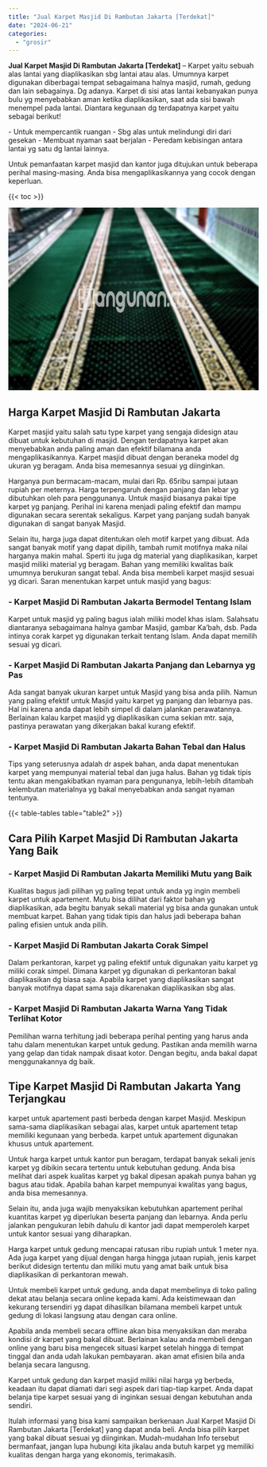 ```yaml
---
title: "Jual Karpet Masjid Di Rambutan Jakarta [Terdekat]"
date: "2024-06-21"
categories: 
  - "grosir"
---
```


**Jual Karpet Masjid Di Rambutan Jakarta \[Terdekat\]** – Karpet yaitu sebuah alas lantai yang diaplikasikan sbg lantai atau alas. Umumnya karpet digunakan diberbagai tempat sebagaimana halnya masjid, rumah, gedung dan lain sebagainya. Dg adanya. Karpet di sisi atas lantai kebanyakan punya bulu yg menyebabkan aman ketika diaplikasikan, saat ada sisi bawah menempel pada lantai. Diantara kegunaan dg terdapatnya karpet yaitu sebagai berikut!

\- Untuk mempercantik ruangan - Sbg alas untuk melindungi diri dari gesekan - Membuat nyaman saat berjalan - Peredam kebisingan antara lantai yg satu dg lantai lainnya.

Untuk pemanfaatan karpet masjid dan kantor juga ditujukan untuk beberapa perihal masing-masing. Anda bisa mengaplikasikannya yang cocok dengan keperluan.

{{< toc >}}

![Jual Karpet Masjid Di Rambutan Jakarta [Terdekat]](/images/grosir-karpet-murah-54.png)

## Harga Karpet Masjid Di Rambutan Jakarta

Karpet masjid yaitu salah satu type karpet yang sengaja didesign atau dibuat untuk kebutuhan di masjid. Dengan terdapatnya karpet akan menyebabkan anda paling aman dan efektif bilamana anda mengaplikasikannya. Karpet masjid dibuat dengan beraneka model dg ukuran yg beragam. Anda bisa memesannya sesuai yg diinginkan.

Harganya pun bermacam-macam, mulai dari Rp. 65ribu sampai jutaan rupiah per meternya. Harga terpengaruh dengan panjang dan lebar yg dibutuhkan oleh para penggunanya. Untuk masjid biasanya pakai tipe karpet yg panjang. Perihal ini karena menjadi paling efektif dan mampu digunakan secara serentak sekaligus. Karpet yang panjang sudah banyak digunakan di sangat banyak Masjid.

Selain itu, harga juga dapat ditentukan oleh motif karpet yang dibuat. Ada sangat banyak motif yang dapat dipilih, tambah rumit motifnya maka nilai harganya makin mahal. Sperti itu juga dg material yang diaplikasikan, karpet masjid miliki material yg beragam. Bahan yang memiliki kwalitas baik umumnya berukuran sangat tebal. Anda bisa membeli karpet masjid sesuai yg dicari. Saran menentukan karpet untuk masjid yang bagus:

### \- Karpet Masjid Di Rambutan Jakarta Bermodel Tentang Islam

Karpet untuk masjid yg paling bagus ialah miliki model khas islam. Salahsatu diantaranya sebagaimana halnya gambar Masjid, gambar Ka’bah, dsb. Pada intinya corak karpet yg digunakan terkait tentang Islam. Anda dapat memilih sesuai yg dicari.

### \- Karpet Masjid Di Rambutan Jakarta Panjang dan Lebarnya yg Pas

Ada sangat banyak ukuran karpet untuk Masjid yang bisa anda pilih. Namun yang paling efektif untuk Masjid yaitu karpet yg panjang dan lebarnya pas. Hal ini karena anda dapat lebih simpel di dalam jalankan perawatannya. Berlainan kalau karpet masjid yg diaplikasikan cuma sekian mtr. saja, pastinya perawatan yang dikerjakan bakal kurang efektif.

### \- Karpet Masjid Di Rambutan Jakarta Bahan Tebal dan Halus

Tips yang seterusnya adalah dr aspek bahan, anda dapat menentukan karpet yang mempunyai material tebal dan juga halus. Bahan yg tidak tipis tentu akan mengakibatkan nyaman para pengunanya, lebih-lebih ditambah kelembutan materialnya yg bakal menyebabkan anda sangat nyaman tentunya.

{{< table-tables table="table2" >}}

## Cara Pilih Karpet Masjid Di Rambutan Jakarta Yang Baik

### \- Karpet Masjid Di Rambutan Jakarta Memiliki Mutu yang Baik

Kualitas bagus jadi pilihan yg paling tepat untuk anda yg ingin membeli karpet untuk apartement. Mutu bisa dilihat dari faktor bahan yg diaplikasikan, ada begitu banyak sekali material yg bisa anda gunakan untuk membuat karpet. Bahan yang tidak tipis dan halus jadi beberapa bahan paling efisien untuk anda pilih.

### \- Karpet Masjid Di Rambutan Jakarta Corak Simpel

Dalam perkantoran, karpet yg paling efektif untuk digunakan yaitu karpet yg miliki corak simpel. Dimana karpet yg digunakan di perkantoran bakal diaplikasikan dg biasa saja. Apabila karpet yang diaplikasikan sangat banyak motifnya dapat sama saja dikarenakan diaplikasikan sbg alas.

### \- Karpet Masjid Di Rambutan Jakarta Warna Yang Tidak Terlihat Kotor

Pemilihan warna terhitung jadi beberapa perihal penting yang harus anda tahu dalam menentukan karpet untuk gedung. Pastikan anda memilih warna yang gelap dan tidak nampak disaat kotor. Dengan begitu, anda bakal dapat menggunakannya dg baik.

## Tipe Karpet Masjid Di Rambutan Jakarta Yang Terjangkau

karpet untuk apartement pasti berbeda dengan karpet Masjid. Meskipun sama-sama diaplikasikan sebagai alas, karpet untuk apartement tetap memiliki kegunaan yang berbeda. karpet untuk apartement digunakan khusus untuk apartement.

Untuk harga karpet untuk kantor pun beragam, terdapat banyak sekali jenis karpet yg dibikin secara tertentu untuk kebutuhan gedung. Anda bisa melihat dari aspek kualitas karpet yg bakal dipesan apakah punya bahan yg bagus atau tidak. Apabila bahan karpet mempunyai kwalitas yang bagus, anda bisa memesannya.

Selain itu, anda juga wajib menyaksikan kebutuhkan apartement perihal kuantitas karpet yg diperlukan beserta panjang dan lebarnya. Anda perlu jalankan pengukuran lebih dahulu di kantor jadi dapat memperoleh karpet untuk kantor sesuai yang diharapkan.

Harga karpet untuk gedung mencapai ratusan ribu rupiah untuk 1 meter nya. Ada juga karpet yang dijual dengan harga hingga jutaan rupiah, jenis karpet berikut didesign tertentu dan miliki mutu yang amat baik untuk bisa diaplikasikan di perkantoran mewah.

Untuk membeli karpet untuk gedung, anda dapat membelinya di toko paling dekat atau belanja secara online kepada kami. Ada keistimewaan dan kekurang tersendiri yg dapat dihasilkan bilamana membeli karpet untuk gedung di lokasi langsung atau dengan cara online.

Apabila anda membeli secara offline akan bisa menyaksikan dan meraba kondisi dr karpet yang bakal dibuat. Berlainan kalau anda membeli dengan online yang baru bisa mengecek situasi karpet setelah hingga di tempat tinggal dan anda udah lakukan pembayaran. akan amat efisien bila anda belanja secara langusng.

Karpet untuk gedung dan karpet masjid miliki nilai harga yg berbeda, keadaan itu dapat diamati dari segi aspek dari tiap-tiap karpet. Anda dapat belanja tipe karpet sesuai yang di inginkan sesuai dengan kebutuhan anda sendiri.

Itulah informasi yang bisa kami sampaikan berkenaan Jual Karpet Masjid Di Rambutan Jakarta \[Terdekat\] yang dapat anda beli. Anda bisa pilih karpet yang bakal dibuat sesuai yg diinginkan. Mudah-mudahan Info tersebut bermanfaat, jangan lupa hubungi kita jikalau anda butuh karpet yg memiliki kualitas dengan harga yang ekonomis, terimakasih.

